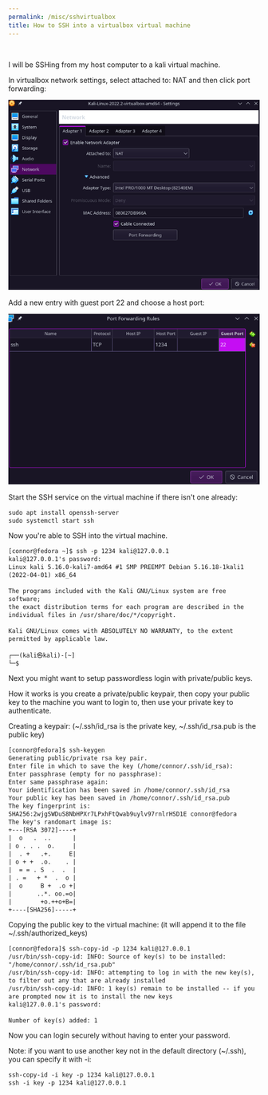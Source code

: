```yaml
---
permalink: /misc/sshvirtualbox
title: How to SSH into a virtualbox virtual machine
---
```


<br>


I will be SSHing from my host computer to a kali virtual machine.

In virtualbox network settings, select attached to: NAT and then click port forwarding:

![image](https://raw.githubusercontent.com/Connor-McCartney/Connor-McCartney.github.io/main/_pages/misc/images/networksettings.png)

Add a new entry with guest port 22 and choose a host port:

![image](https://raw.githubusercontent.com/Connor-McCartney/Connor-McCartney.github.io/main/_pages/misc/images/sshentry.png)

Start the SSH service on the virtual machine if there isn't one already:

```
sudo apt install openssh-server
sudo systemctl start ssh
```

Now you're able to SSH into the virtual machine.

```
[connor@fedora ~]$ ssh -p 1234 kali@127.0.0.1  
kali@127.0.0.1's password:    
Linux kali 5.16.0-kali7-amd64 #1 SMP PREEMPT Debian 5.16.18-1kali1 (2022-04-01) x86_64  
  
The programs included with the Kali GNU/Linux system are free software;  
the exact distribution terms for each program are described in the  
individual files in /usr/share/doc/*/copyright.  
  
Kali GNU/Linux comes with ABSOLUTELY NO WARRANTY, to the extent  
permitted by applicable law.  
 
┌──(kali㉿kali)-[~]  
└─$
```

Next you  might want to setup passwordless login with private/public keys. 

How it works is you create a private/public keypair, then copy your public key to the machine you want to 
login to, then use your private key to authenticate. 

Creating a keypair: (~/.ssh/id_rsa is the private key, ~/.ssh/id_rsa.pub is the public key)

```
[connor@fedora]$ ssh-keygen  
Generating public/private rsa key pair.  
Enter file in which to save the key (/home/connor/.ssh/id_rsa):    
Enter passphrase (empty for no passphrase):    
Enter same passphrase again:    
Your identification has been saved in /home/connor/.ssh/id_rsa  
Your public key has been saved in /home/connor/.ssh/id_rsa.pub  
The key fingerprint is:  
SHA256:2wjgSWDuS8NbHPXr7LPxhFtQwab9uylv97rnlrHSD1E connor@fedora  
The key's randomart image is:  
+---[RSA 3072]----+  
|  o   .  ..      |  
| o . . .  o.     |  
|  . +   .+.     E|  
| o + +  .o.    . |  
|  = = . S  .  .  |  
| . =   + *  .  o |  
|  o     B +  .o +|  
|       ..*. oo.=o|  
|        +o.++o+B=|  
+----[SHA256]-----+
```

Copying the public key to the virtual machine: (it will append it to the file ~/.ssh/authorized_keys)

```
[connor@fedora]$ ssh-copy-id -p 1234 kali@127.0.0.1  
/usr/bin/ssh-copy-id: INFO: Source of key(s) to be installed: "/home/connor/.ssh/id_rsa.pub"  
/usr/bin/ssh-copy-id: INFO: attempting to log in with the new key(s), to filter out any that are already installed  
/usr/bin/ssh-copy-id: INFO: 1 key(s) remain to be installed -- if you are prompted now it is to install the new keys
kali@127.0.0.1's password:    
  
Number of key(s) added: 1
```

Now you can login securely without having to enter your password. 

Note: if you want to use another key not in the default directory (~/.ssh), you can specify it with -i:

```
ssh-copy-id -i key -p 1234 kali@127.0.0.1
ssh -i key -p 1234 kali@127.0.0.1
```


